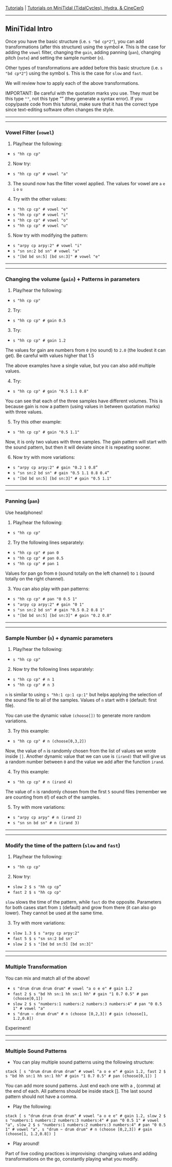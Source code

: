 
[Tutorials](../Tutorials/README.md) | [Tutorials on MiniTidal (TidalCycles), Hydra, & CineCer0](README.md)    

-------------------------------------------------------------------------------  


## MiniTidal Intro

Once you have the basic structure (i.e. `s "bd cp*2"`), you can add transformations (after this structure) using the symbol `#`. This is the case for adding the `vowel` filter, changing the `gain`, adding panning (`pan`), changing pitch (`note`) and setting the sample number (`n`).  

Other types of transformations are added before this basic structure (i.e. `s "bd cp*2"`) using the symbol `$`. This is the case for `slow` and `fast`.  

We will review how to apply each of the above transformations.  

IMPORTANT: Be careful with the quotation marks you use. They must be this type `""`, not this type “” (they generate a syntax error). If you copy/paste code from this tutorial, make sure that it has the correct type since text-editing software often changes the style.

_________________________________________________________________________________________
_________________________________________________________________________________________

### Vowel Filter (`vowel`)

1. Play/hear the following:

+ `s "hh cp cp"`

2. Now try:

+ `s "hh cp cp" # vowel "a"`

3. The sound now has the filter vowel applied. The values for vowel are `a` `e` `i` `o` `u`

4. Try with the other values:

+ `s "hh cp cp" # vowel "e"`
+ `s "hh cp cp" # vowel "i"`
+ `s "hh cp cp" # vowel "o"`
+ `s "hh cp cp" # vowel "u"`

5. Now try with modifying the pattern:

+ `s "arpy cp arpy:2" # vowel "i"`
+ `s "sn sn:2 bd sn" # vowel "a"`
+ `s "[bd bd sn:5] [bd sn:3]" # vowel "e"`

_________________________________________________________________________________________
_________________________________________________________________________________________

### Changing the volume (`gain`) + Patterns in parameters

1. Play/hear the following:

+ `s "hh cp cp"`

2. Try:

+ `s "hh cp cp" # gain 0.5`

3. Try:

+ `s "hh cp cp" # gain 1.2`

The values for gain are numbers from `0` (no sound) to `2.0` (the loudest it can get). Be careful with values higher that 1.5  

The above examples have a single value, but you can also add multiple values.  

4. Try:

+ `s "hh cp cp" # gain "0.5 1.1 0.8"`

You can see that each of the three samples have different volumes. This is because gain is now a pattern (using values in between quotation marks) with three values.

5. Try this other example:

+ `s "hh cp cp" # gain "0.5 1.1"`

Now, it is only two values with three samples. The gain pattern will start with the sound pattern, but then it will deviate since it is repeating sooner.

6. Now try with more variations:

+ `s "arpy cp arpy:2" # gain "0.2 1 0.8”`
+ `s "sn sn:2 bd sn" # gain "0.5 1.1 0.8 0.4”`
+ `s "[bd bd sn:5] [bd sn:3]" # gain "0.5 1.1"`

_________________________________________________________________________________________
_________________________________________________________________________________________

### Panning (`pan`)

Use headphones!

1. Play/hear the following:

+ `s "hh cp cp"`

2. Try the following lines separately:

+ `s "hh cp cp" # pan 0`
+ `s "hh cp cp" # pan 0.5`
+ `s "hh cp cp" # pan 1`

Values for pan go from `0` (sound totally on the left channel) to `1` (sound totally on the right channel).

3. You can also play with pan patterns:

+ `s "hh cp cp" # pan "0 0.5 1"`
+ `s "arpy cp arpy:2" # gain "0 1"`
+ `s "sn sn:2 bd sn" # gain "0.5 0.2 0.8 1"`
+ `s "[bd bd sn:5] [bd sn:3]" # gain "0.2 0.8"`

_________________________________________________________________________________________
_________________________________________________________________________________________

### Sample Number (`n`) + dynamic parameters

1. Play/hear the following:

+ `s "hh cp cp"`

2. Now try the following lines separately:

+ `s "hh cp cp" # n 1`
+ `s "hh cp cp" # n 3`

`n` is similar to using `s "hh:1 cp:1 cp:1"` but helps applying the selection of the sound file to all of the samples. Values of `n` start with `0` (default: first file).

You can use the dynamic value `(choose[])` to generate more random variations.

3. Try this example:

+ `s "hh cp cp" # n (choose[0,3,2])`

Now, the value of `n` is randomly chosen from the list of values we wrote inside `[]`.
Another dynamic value that we can use is `(irand)` that will give us a random number between `0` and the value we add after the function `irand`.

4. Try this example:

+ `s "hh cp cp" # n (irand 4)`

The value of `n` is randomly chosen from the first `5` sound files (remember we are counting from `0`!) of each of the samples.

5. Try with more variations:

+ `s "arpy cp arpy" # n (irand 2)`
+ `s "sn sn bd sn" # n (irand 3)`


_________________________________________________________________________________________
_________________________________________________________________________________________

### Modify the time of the pattern (`slow` and `fast`)

1. Play/hear the following:

+ `s "hh cp cp"`

2. Now try:

+ `slow 2 $ s "hh cp cp”`
+ `fast 2 $ s "hh cp cp"`

`slow` slows the time of the pattern, while `fast` do the opposite. Parameters for both cases start from `1` (default) and grow from there (it can also go lower). They cannot be used at the same time.

3. Try with more variations:

+ `slow 1.3 $ s "arpy cp arpy:2"`
+ `fast 5 $ s "sn sn:2 bd sn"`
+ `slow 2 $ s "[bd bd sn:5] [bd sn:3]"`


_________________________________________________________________________________________
_________________________________________________________________________________________

### Multiple Transformation

You can mix and match all of the above!

+ `s "drum drum drum drum" # vowel "a o e e" # gain 1.2`
+ `fast 2 $ s "bd hh sn:1 hh sn:1 hh" # gain "1 0.7 0.5" # pan (choose[0,1])`
+ `slow 2 $ s "numbers:1 numbers:2 numbers:3 numbers:4" # pan "0 0.5 1" # vowel "a"`
+ `s "drum ~ drum drum" # n (choose [0,2,3]) # gain (choose[1, 1.2,0.8])`

Experiment!

_________________________________________________________________________________________
_________________________________________________________________________________________

### Multiple Sound Patterns

+ You can play multiple sound patterns using the following structure:  

`stack [
s "drum drum drum drum" # vowel "a o e e" # gain 1.2,
fast 2 $ s "bd hh sn:1 hh sn:1 hh" # gain "1 0.7 0.5" # pan (choose[0,1])
 ]`  

You can add more sound patterns. Just end each one with a , (comma) at the end of each. All patterns should be inside stack []. The last sound pattern should not have a comma.  

+ Play the following:  

`stack [
s "drum drum drum drum" # vowel "a o e e" # gain 1.2,
slow 2 $ s "numbers:1 numbers:2 numbers:3 numbers:4" # pan "0 0.5 1" # vowel "a",
slow 2 $ s "numbers:1 numbers:2 numbers:3 numbers:4" # pan "0 0.5 1" # vowel "a",
s "drum ~ drum drum" # n (choose [0,2,3]) # gain (choose[1, 1.2,0.8])
]`

+ Play around!  

Part of live coding practices is improvising: changing values and adding transformations on the go, constantly playing what you modify.
